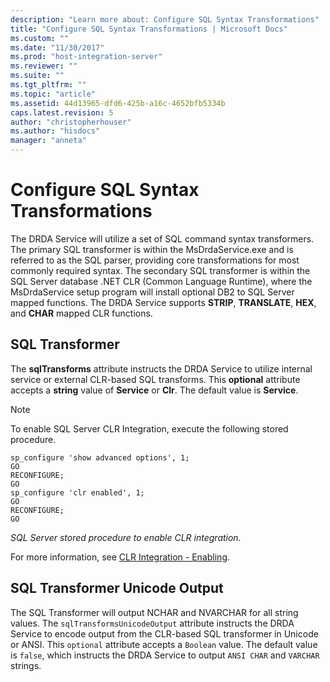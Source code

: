 ```yaml
---
description: "Learn more about: Configure SQL Syntax Transformations"
title: "Configure SQL Syntax Transformations | Microsoft Docs"
ms.custom: ""
ms.date: "11/30/2017"
ms.prod: "host-integration-server"
ms.reviewer: ""
ms.suite: ""
ms.tgt_pltfrm: ""
ms.topic: "article"
ms.assetid: 44d13965-dfd6-425b-a16c-4652bfb5334b
caps.latest.revision: 5
author: "christopherhouser"
ms.author: "hisdocs"
manager: "anneta"
---
```

# Configure SQL Syntax Transformations
The DRDA Service will utilize a set of SQL command syntax transformers. The primary SQL transformer is within the MsDrdaService.exe and is referred to as the SQL parser, providing core transformations for most commonly required syntax. The secondary SQL transformer is within the SQL Server database .NET CLR (Common Language Runtime), where the MsDrdaService setup program will install optional DB2 to SQL Server mapped functions. The DRDA Service supports **STRIP**, **TRANSLATE**, **HEX**, and **CHAR** mapped CLR functions.  
  
## SQL Transformer  
 The **sqlTransforms** attribute instructs the DRDA Service to utilize internal service or external CLR-based SQL transforms. This **optional** attribute accepts a **string** value of **Service** or **Clr**. The default value is **Service**.  
  
> [!NOTE]
>  To enable SQL Server CLR Integration, execute the following stored procedure.  
  
```  
sp_configure 'show advanced options', 1;  
GO  
RECONFIGURE;  
GO  
sp_configure 'clr enabled', 1;  
GO  
RECONFIGURE;  
GO  
```  
  
 *SQL Server stored procedure to enable CLR integration.*  
  
 For more information, see [CLR Integration - Enabling](/sql/relational-databases/clr-integration/clr-integration-enabling).  
  
## SQL Transformer Unicode Output  
 The SQL Transformer will output NCHAR and NVARCHAR for all string values. The `sqlTransformsUnicodeOutput` attribute instructs the DRDA Service to encode output from the CLR-based SQL transformer in Unicode or ANSI. This `optional` attribute accepts a `Boolean` value. The default value is `false`, which instructs the DRDA Service to output `ANSI CHAR` and `VARCHAR` strings.